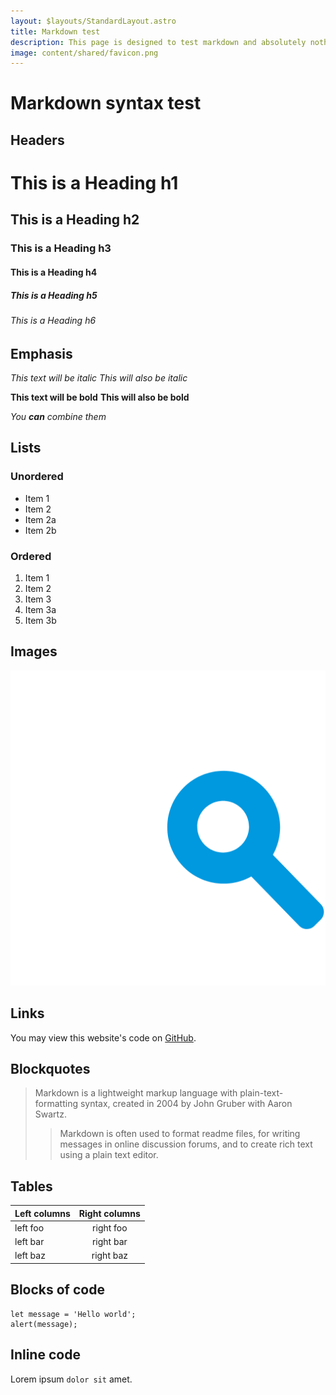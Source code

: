 ```yaml
---
layout: $layouts/StandardLayout.astro
title: Markdown test
description: This page is designed to test markdown and absolutely nothing else
image: content/shared/favicon.png
---
```

# Markdown syntax test

## Headers

# This is a Heading h1
## This is a Heading h2
### This is a Heading h3
#### This is a Heading h4
##### This is a Heading h5
###### This is a Heading h6

## Emphasis

*This text will be italic*
_This will also be italic_

**This text will be bold**
__This will also be bold__

_You **can** combine them_

## Lists

### Unordered

* Item 1
* Item 2
* Item 2a
* Item 2b

### Ordered

1. Item 1
1. Item 2
1. Item 3
1. Item 3a
1. Item 3b

## Images

![This is a alt text.](/content/shared/favicon.png "This is a sample image.")

## Links

You may view this website's code on [GitHub](https://github.com/hyblocker/headset.guide/).

## Blockquotes

> Markdown is a lightweight markup language with plain-text-formatting syntax, created in 2004 by John Gruber with Aaron Swartz.
>
>> Markdown is often used to format readme files, for writing messages in online discussion forums, and to create rich text using a plain text editor.

## Tables

| Left columns  | Right columns |
| ------------- |:-------------:|
| left foo      | right foo     |
| left bar      | right bar     |
| left baz      | right baz     |

## Blocks of code

```
let message = 'Hello world';
alert(message);
```

## Inline code

Lorem ipsum `dolor sit` amet.
